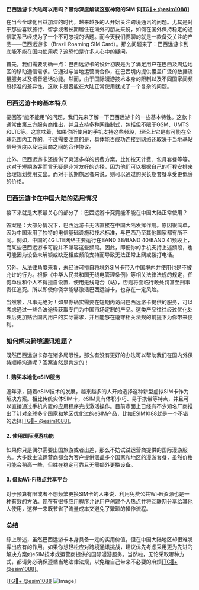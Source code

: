**巴西远游卡大陆可以用吗？带你深度解读这张神奇的SIM卡[[TG💪+ @esim1088](https://t.me/s/esim1088)]**

在当今全球化日益加深的时代，越来越多的人开始关注跨境通讯的问题。尤其是对于那些喜欢旅行、留学或者长期居住在海外的朋友来说，如何在国外保持稳定的通信联系已经成为了一个不可忽视的话题。而今天我们要聊的就是一款备受关注的产品——巴西远游卡（Brazil Roaming SIM Card）。那么问题来了：巴西远游卡到底能不能在国内使用呢？这恐怕是许多人心中的疑问。

首先，我们需要明确一点：巴西远游卡的设计初衷是为了满足用户在巴西及周边地区的移动通信需求。它通过与当地运营商合作，在巴西境内提供覆盖广泛的数据流量服务以及语音通话功能。然而，由于国际漫游技术本身的限制以及不同国家间频段标准的差异性，这款卡是否能在大陆正常使用就成了一个复杂的问题。

### 巴西远游卡的基本特点

要回答“能不能用”的问题，我们先来了解一下巴西远游卡的一些基本特性。这款卡通常由第三方服务商推出，并且支持多种网络制式，包括但不限于GSM、UMTS和LTE等。这意味着，如果你所使用的手机支持这些频段，理论上它是有可能在全球范围内工作的。不过需要注意的是，具体能否成功连接到网络还取决于当地基站信号强度以及运营商之间的合作协议。

此外，巴西远游卡还提供了灵活多样的资费方案，比如按天计费、包月套餐等等。这对于短期游客而言无疑是非常友好的选择，因为他们可以根据自己的行程安排来合理规划费用支出。而对于长期旅居者来说，则可以通过购买长期套餐享受更低廉的价格。

### 巴西远游卡在中国大陆的适用情况

接下来就是大家最关心的部分了：巴西远游卡究竟能不能在中国大陆正常使用？

答案是：大部分情况下，巴西远游卡无法直接在中国大陆发挥作用。原因很简单，因为中国采用了独特的电信基础设施和技术标准，与巴西乃至其他国家都有所不同。例如，中国的4G LTE网络主要运行在BAND 38/BAND 40/BAND 41频段上，而某些巴西远游卡可能并不兼容这些频段。因此，即便你的手机支持上述频段，也可能因为设备未解锁或缺乏相应频段支持而导致无法正常上网或拨打电话。

另外，从法律角度来看，未经许可擅自将境外SIM卡带入中国境内并使用也是不被允许的行为。根据《中华人民共和国无线电管理条例》等相关法律法规的规定，任何单位和个人不得擅自设置、使用无线电台（站），否则将面临行政处罚甚至刑事责任追究。所以即使你侥幸能够激活巴西远游卡，也存在一定风险。

当然啦，凡事无绝对！如果你确实需要在短期内访问巴西远游卡提供的服务，可以考虑通过一些合法途径获取专门为中国市场定制的产品。这类产品往往经过优化处理后更加贴合国内用户的实际需求，并且能够在遵守相关法规的前提下为你带来便利。

### 如何解决跨境通讯难题？

既然巴西远游卡存在诸多局限性，那么有没有更好的办法可以帮助我们在国内外保持顺畅沟通呢？答案当然是肯定的！

#### 1. 购买本地化eSIM服务
近年来，随着eSIM技术的发展，越来越多的人开始选择这种新型虚拟SIM卡作为解决方案。相比传统实体SIM卡，eSIM具有体积小巧、易于携带等特点，并且可以直接通过手机内置的应用程序完成激活操作。目前市面上已经有不少知名厂商推出了针对全球多个国家和地区优化过的eSIM产品，比如ESIM1088就是一个不错的选择[[TG💪+ @esim1088](https://t.me/s/esim1088)]。

#### 2. 使用国际漫游功能
如果你只是偶尔需要出国旅游或者出差，那么不妨试试运营商提供的国际漫游服务。大多数主流运营商都会为客户提供涵盖多个国家和地区的漫游套餐，虽然价格可能会稍高一些，但胜在稳定可靠且无需额外更换设备。

#### 3. 借助Wi-Fi热点共享平台
对于预算有限或者不想频繁更换SIM卡的人来说，利用免费公共Wi-Fi资源也是一种有效的方法。现在有很多应用程序允许用户创建个人热点并将互联网分享给其他人使用，这样一来既节省了流量成本又避免了繁琐的操作流程。

### 总结

综上所述，虽然巴西远游卡本身具备一定的实用价值，但在中国大陆地区却很难发挥出应有的作用。如果你想轻松应对跨境通讯挑战，建议优先考虑采用更为先进的解决方案如eSIM技术或运营商提供的国际漫游服务。当然啦，无论采取哪种方式，都请务必确保遵循当地法律法规，以免给自己带来不必要的麻烦[[TG💪+ @esim1088](https://t.me/s/esim1088)]。

[[TG💪+ @esim1088](https://t.me/s/esim1088) ![Image](https://i.postimg.cc/4NQfJmqS/Snipaste-2025-05-13-00-14-12.png)]